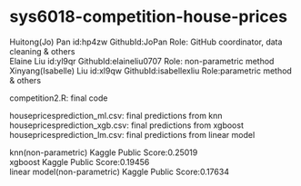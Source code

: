 # sys6018-competition-house-prices
Huitong(Jo) Pan       id:hp4zw  GithubId:JoPan          Role: GitHub coordinator, data cleaning & others  <br />
Elaine Liu            id:yl9qr      GithubId:elaineliu0707  Role: non-parametric method                    <br />
Xinyang(Isabelle) Liu id:xl9qw      GithubId:isabellexliu   Role:parametric method & others           <br />

competition2.R: final code

housepricesprediction_ml.csv: final predictions from knn     <br />
housepricesprediction_xgb.csv: final predictions from xgboost <br />
housepricesprediction_lm.csv: final predictions from linear model      <br />
      
knn(non-parametric)          Kaggle Public Score:0.25019              <br />
xgboost                      Kaggle Public Score:0.19456              <br />
linear model(non-parametric) Kaggle Public Score:0.17634              <br />
